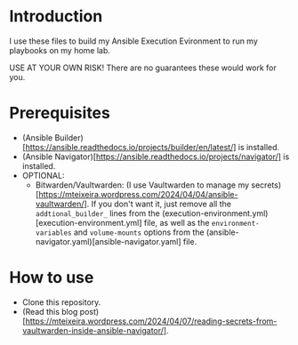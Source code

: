 # Introduction
I use these files to build my Ansible Execution Evironment to run my playbooks on my home lab.

USE AT YOUR OWN RISK! There are no guarantees these would work for you.

# Prerequisites
- (Ansible Builder)[https://ansible.readthedocs.io/projects/builder/en/latest/] is installed.
- (Ansible Navigator)[https://ansible.readthedocs.io/projects/navigator/] is installed.
- OPTIONAL:
  - Bitwarden/Vaultwarden: (I use Vaultwarden to manage my secrets)[https://mteixeira.wordpress.com/2024/04/04/ansible-vaultwarden/]. If you don't want it, just remove all the `addtional_builder_` lines from the (execution-environment.yml)[execution-environment.yml] file, as well as the `environment-variables` and `volume-mounts` options from the (ansible-navigator.yaml)[ansible-navigator.yaml] file.

# How to use
- Clone this repository.
- (Read this blog post)[https://mteixeira.wordpress.com/2024/04/07/reading-secrets-from-vaultwarden-inside-ansible-navigator/].
